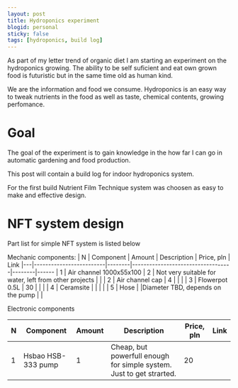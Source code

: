 ```yaml
---
layout: post
title: Hydroponics experiment
blogid: personal
sticky: false
tags: [hydroponics, build log]
---
```


As part of my letter trend of organic diet I am starting an experiment on the hydroponics growing. The ability to be self suficient and eat own grown food is futuristic but in the same time old as human kind.

We are the information and food we consume. Hydroponics is an easy way to tweak nutrients in the food as well as taste, chemical contents, growing perfomance. 

# Goal
The goal of the experiment is to gain knowledge in the how far I can go in automatic gardening and food production.

This post will contain a build log for indoor hydroponics system.

For the first build Nutrient Film Technique system was choosen as easy to make and effective design.  
# NFT system design

Part list for simple NFT system is listed below

Mechanic components:
| N | Component               | Amount | Description                       | Price, pln  | Link
|---|-------------------------|--------|-----------------------------------|--------|------
| 1 | Air channel 1000x55x100 | 2      | Not very suitable for water, left from other projects |        |
| 2 | Air channel cap         | 4      |                                   |        |
| 3 | Flowerpot 0.5L          | 30     |                                   |        |
| 4 | Ceramsite               |        |                                   |        |
| 5 | Hose                    |        |Diameter TBD, depends on the  pump |        |


Electronic components

| N | Component               | Amount | Description                       | Price, pln | Link
|---|-------------------------|--------|-----------------------------------|------------|------
| 1 | Hsbao HSB-333 pump      | 1      | Cheap, but powerfull enough for simple system. Just to get strarted. | 20       |




